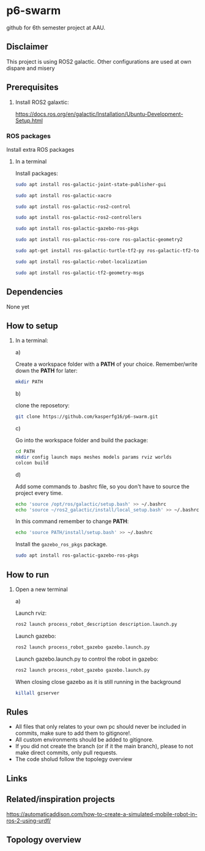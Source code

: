 # p6-swarm

github for 6th semester project at AAU.

## Disclaimer

This project is using ROS2 galactic. Other configurations are used at own dispare and misery

## Prerequisites

1.
    Install ROS2 galaxtic:

    <https://docs.ros.org/en/galactic/Installation/Ubuntu-Development-Setup.html>

### ROS packages

Install extra ROS packages

1. In a terminal

    Install packages:

    ``` bash
    sudo apt install ros-galactic-joint-state-publisher-gui
    ```
    ``` bash
    sudo apt install ros-galactic-xacro
    ```
    ``` bash
    sudo apt install ros-galactic-ros2-control
    ```
    ``` bash
    sudo apt install ros-galactic-ros2-controllers
    ```
    ``` bash
    sudo apt install ros-galactic-gazebo-ros-pkgs
    ```
    ``` bash
    sudo apt install ros-galactic-ros-core ros-galactic-geometry2
    ```
    ``` bash
    sudo apt-get install ros-galactic-turtle-tf2-py ros-galactic-tf2-tools ros-galactic-tf-transformations
    ```
    ``` bash
    sudo apt install ros-galactic-robot-localization
    ```
    ``` bash
    sudo apt install ros-galactic-tf2-geometry-msgs
    ```

## Dependencies

None yet

## How to setup

1. In a terminal:

    a)

    Create a workspace folder with a **PATH** of your choice. Remember/write down the **PATH** for later:

    ``` bash
    mkdir PATH
    ```

    b)

    clone the reposetory:

    ``` bash
    git clone https://github.com/kasperfg16/p6-swarm.git
    ```

    c)

    Go into the workspace folder and build the package:

    ``` bash
    cd PATH
    mkdir config launch maps meshes models params rviz worlds
    colcon build
    ```

    d)

    Add some commands to .bashrc file, so you don't have to source the project every time.

    ``` bash
    echo 'source /opt/ros/galactic/setup.bash' >> ~/.bashrc
    echo 'source ~/ros2_galactic/install/local_setup.bash' >> ~/.bashrc
    ```

    In this command remember to change **PATH**:

    ``` bash
    echo 'source PATH/install/setup.bash' >> ~/.bashrc
    ```

    Install the `gazebo_ros_pkgs` package.

    ``` bash
    sudo apt install ros-galactic-gazebo-ros-pkgs
    ```

## How to run

1. Open a new terminal

    a)

    Launch rviz:

    ``` bash
    ros2 launch process_robot_description description.launch.py 
    ```

    Launch gazebo:

    ``` bash
    ros2 launch process_robot_gazebo gazebo.launch.py
    ```

    Launch gazebo.launch.py to control the robot in gazebo:

    ``` bash
    ros2 launch process_robot_gazebo gazebo.launch.py
    ```

    When closing close gazebo as it is still running in the background

    ``` bash
    killall gzserver
    ```

## Rules

* All files that only relates to your own pc should never be included in commits, make sure to add them to gitignore!.
* All custom environments should be added to gitignore.
* If you did not create the branch (or if it the main branch), please to not make direct commits, only pull requests.
* The code sholud follow the topolegy overview

## Links

## Related/inspiration projects

<https://automaticaddison.com/how-to-create-a-simulated-mobile-robot-in-ros-2-using-urdf/>

## Topology overview

